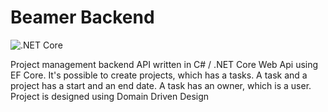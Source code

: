 # Beamer Backend

![.NET Core](https://github.com/sarquah/beamer.backend/workflows/.NET%20Core/badge.svg)

Project management backend API written in C# / .NET Core Web Api using EF Core. 
It's possible to create projects, which has a tasks. A task and a project has a start and an end date. A task has an owner, which is a user.
Project is designed using Domain Driven Design
